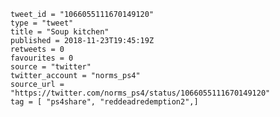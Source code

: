 ```
tweet_id = "1066055111670149120"
type = "tweet"
title = "Soup kitchen"
published = 2018-11-23T19:45:19Z
retweets = 0
favourites = 0
source = "twitter"
twitter_account = "norms_ps4"
source_url = "https://twitter.com/norms_ps4/status/1066055111670149120"
tag = [ "ps4share", "reddeadredemption2",]
```

<p class='image'><img src='http://mnf.m17s.net/2018/11/23/DstjePsXoAApWZs.jpg' alt=''></p>

